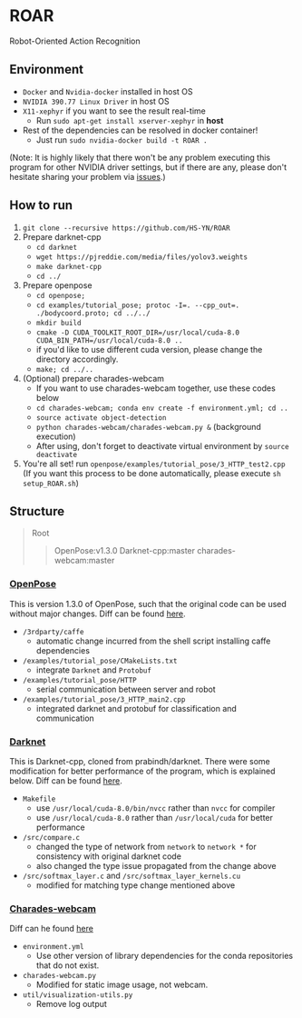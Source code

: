 # ROAR
Robot-Oriented Action Recognition

## Environment

* `Docker` and `Nvidia-docker` installed in host OS
* `NVIDIA 390.77 Linux Driver` in host OS
* `X11-xephyr` if you want to see the result real-time
  * Run `sudo apt-get install xserver-xephyr` in **host**
* Rest of the dependencies can be resolved in docker container!
  * Just run `sudo nvidia-docker build -t ROAR .`

(Note: It is highly likely that there won't be any problem executing this program for other NVIDIA driver settings, but if there are any, please don't hesitate sharing your problem via [issues](https://github.com/HS-YN/ROAR/issues).)

## How to run

1. `git clone --recursive https://github.com/HS-YN/ROAR`
2. Prepare darknet-cpp
   * `cd darknet`
   * `wget https://pjreddie.com/media/files/yolov3.weights`
   * `make darknet-cpp` 
   * `cd ../`
3. Prepare openpose
   * `cd openpose;`
   * `cd examples/tutorial_pose; protoc -I=. --cpp_out=. ./bodycoord.proto; cd ../../`
   * `mkdir build`
   * `cmake -D CUDA_TOOLKIT_ROOT_DIR=/usr/local/cuda-8.0 CUDA_BIN_PATH=/usr/local/cuda-8.0 ..`
   * if you'd like to use different cuda version, please change the directory accordingly.
   * `make; cd ../..`
4. (Optional) prepare charades-webcam
   * If you want to use charades-webcam together, use these codes below
   * `cd charades-webcam; conda env create -f environment.yml; cd ..`
   * `source activate object-detection`
   * `python charades-webcam/charades-webcam.py &` (background execution)
   * After using, don't forget to deactivate virtual environment by `source deactivate`
5. You're all set! run `openpose/examples/tutorial_pose/3_HTTP_test2.cpp`
   (If you want this process to be done automatically, please execute `sh setup_ROAR.sh`)

## Structure

> Root
> > OpenPose:v1.3.0
> > Darknet-cpp:master
> > charades-webcam:master

### [OpenPose](https://github.com/HS-YN/openpose/tree/v1.3.1)

This is version 1.3.0 of OpenPose, such that the original code can be used without major changes.
Diff can be found [here](https://github.com/CMU-Perceptual-Computing-Lab/openpose/compare/master...HS-YN:v1.3.1).

* `/3rdparty/caffe`
  * automatic change incurred from the shell script installing caffe dependencies
* `/examples/tutorial_pose/CMakeLists.txt`
  * integrate `Darknet` and `Protobuf`
* `/examples/tutorial_pose/HTTP`
  * serial communication between server and robot
* `/examples/tutorial_pose/3_HTTP_main2.cpp`
  * integrated darknet and protobuf for classification and communication

### [Darknet](https://github.com/HS-YN/darknet/tree/ROAR)

This is Darknet-cpp, cloned from prabindh/darknet. There were some modification for better performance of the program, which is explained below.
Diff can be found [here](https://github.com/prabindh/darknet/compare/master...HS-YN:ROAR).

* `Makefile`
  * use `/usr/local/cuda-8.0/bin/nvcc` rather than `nvcc` for compiler
  * use `/usr/local/cuda-8.0` rather than `/usr/local/cuda` for better performance
* `/src/compare.c`
  * changed the type of network from `network` to `network *` for consistency with original darknet code
  * also changed the type issue propagated from the change above
* `/src/softmax_layer.c` and `/src/softmax_layer_kernels.cu`
  * modified for matching type change mentioned above

### [Charades-webcam](https://github.com/HS-YN/charades-webcam)

Diff can he found [here](https://github.com/gsig/charades-webcam/compare/master...HS-YN:master)

* `environment.yml`
  * Use other version of library dependencies for the conda repositories that do not exist.
* `charades-webcam.py`
  * Modified for static image usage, not webcam.
* `util/visualization-utils.py`
  * Remove log output

